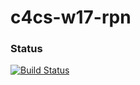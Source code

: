 # c4cs-w17-rpn
### Status
[![Build Status](https://travis-ci.org/EvanBrisita/c4cs-w17-rpn.png)](https://travis-ci.org/EvanBrisita/c4cs-w17-rpn)
